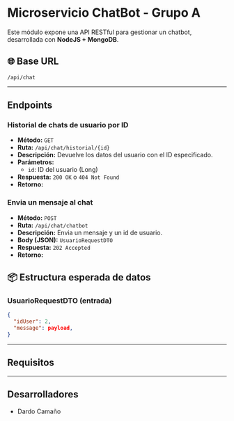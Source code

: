 # Microservicio ChatBot - Grupo A

Este módulo expone una API RESTful para gestionar un chatbot, desarrollada con **NodeJS + MongoDB**.

## 🌐 Base URL

```
/api/chat
```
---

## Endpoints

### Historial de chats de usuario por ID

- **Método:** `GET`
- **Ruta:** `/api/chat/historial/{id}`
- **Descripción:** Devuelve los datos del usuario con el ID especificado.
- **Parámetros:**
  - `id`: ID del usuario (Long)
- **Respuesta:** `200 OK` o `404 Not Found`
- **Retorno:** 

### Envia un mensaje al chat

- **Método:** `POST`
- **Ruta:** `/api/chat/chatbot`
- **Descripción:** Envia un mensaje y un id de usuario.
- **Body (JSON):** `UsuarioRequestDTO`
- **Respuesta:** `202 Accepted`
- **Retorno:** 

## 📦 Estructura esperada de datos

### UsuarioRequestDTO (entrada)
```json
{
  "idUser": 2,
  "message": payload,
}
```
---

## Requisitos


---

## Desarrolladores

- Dardo Camaño



